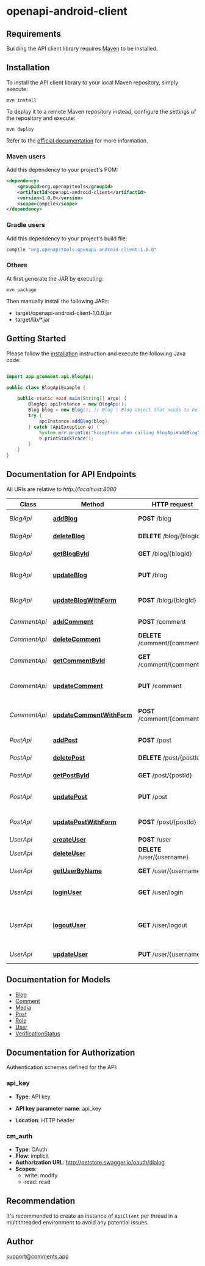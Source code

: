 # openapi-android-client

## Requirements

Building the API client library requires [Maven](https://maven.apache.org/) to be installed.

## Installation

To install the API client library to your local Maven repository, simply execute:

```shell
mvn install
```

To deploy it to a remote Maven repository instead, configure the settings of the repository and execute:

```shell
mvn deploy
```

Refer to the [official documentation](https://maven.apache.org/plugins/maven-deploy-plugin/usage.html) for more information.

### Maven users

Add this dependency to your project's POM:

```xml
<dependency>
    <groupId>org.openapitools</groupId>
    <artifactId>openapi-android-client</artifactId>
    <version>1.0.0</version>
    <scope>compile</scope>
</dependency>
```

### Gradle users

Add this dependency to your project's build file:

```groovy
compile "org.openapitools:openapi-android-client:1.0.0"
```

### Others

At first generate the JAR by executing:

    mvn package

Then manually install the following JARs:

- target/openapi-android-client-1.0.0.jar
- target/lib/*.jar

## Getting Started

Please follow the [installation](#installation) instruction and execute the following Java code:

```java

import app.gcomment.api.BlogApi;

public class BlogApiExample {

    public static void main(String[] args) {
        BlogApi apiInstance = new BlogApi();
        Blog blog = new Blog(); // Blog | Blog object that needs to be added
        try {
            apiInstance.addBlog(blog);
        } catch (ApiException e) {
            System.err.println("Exception when calling BlogApi#addBlog");
            e.printStackTrace();
        }
    }
}

```

## Documentation for API Endpoints

All URIs are relative to *http://localhost:8080*

Class | Method | HTTP request | Description
------------ | ------------- | ------------- | -------------
*BlogApi* | [**addBlog**](docs/BlogApi.md#addBlog) | **POST** /blog | Add a new blog
*BlogApi* | [**deleteBlog**](docs/BlogApi.md#deleteBlog) | **DELETE** /blog/{blogId} | Deletes a blog
*BlogApi* | [**getBlogById**](docs/BlogApi.md#getBlogById) | **GET** /blog/{blogId} | Find blog by ID
*BlogApi* | [**updateBlog**](docs/BlogApi.md#updateBlog) | **PUT** /blog | Update an existing blog
*BlogApi* | [**updateBlogWithForm**](docs/BlogApi.md#updateBlogWithForm) | **POST** /blog/{blogId} | Updates a blog with form data
*CommentApi* | [**addComment**](docs/CommentApi.md#addComment) | **POST** /comment | Add a new comment
*CommentApi* | [**deleteComment**](docs/CommentApi.md#deleteComment) | **DELETE** /comment/{commentId} | Deletes a comment
*CommentApi* | [**getCommentById**](docs/CommentApi.md#getCommentById) | **GET** /comment/{commentId} | Find comment by ID
*CommentApi* | [**updateComment**](docs/CommentApi.md#updateComment) | **PUT** /comment | Update an existing comment
*CommentApi* | [**updateCommentWithForm**](docs/CommentApi.md#updateCommentWithForm) | **POST** /comment/{commentId} | Updates a comment with form data
*PostApi* | [**addPost**](docs/PostApi.md#addPost) | **POST** /post | Add a new post
*PostApi* | [**deletePost**](docs/PostApi.md#deletePost) | **DELETE** /post/{postId} | Deletes a post
*PostApi* | [**getPostById**](docs/PostApi.md#getPostById) | **GET** /post/{postId} | Find post by ID
*PostApi* | [**updatePost**](docs/PostApi.md#updatePost) | **PUT** /post | Update an existing post
*PostApi* | [**updatePostWithForm**](docs/PostApi.md#updatePostWithForm) | **POST** /post/{postId} | Updates a post with form data
*UserApi* | [**createUser**](docs/UserApi.md#createUser) | **POST** /user | Create user
*UserApi* | [**deleteUser**](docs/UserApi.md#deleteUser) | **DELETE** /user/{username} | Delete user
*UserApi* | [**getUserByName**](docs/UserApi.md#getUserByName) | **GET** /user/{username} | Get user by user name
*UserApi* | [**loginUser**](docs/UserApi.md#loginUser) | **GET** /user/login | Logs user into the system
*UserApi* | [**logoutUser**](docs/UserApi.md#logoutUser) | **GET** /user/logout | Logs out current logged in user session
*UserApi* | [**updateUser**](docs/UserApi.md#updateUser) | **PUT** /user/{username} | Updated user


## Documentation for Models

 - [Blog](docs/Blog.md)
 - [Comment](docs/Comment.md)
 - [Media](docs/Media.md)
 - [Post](docs/Post.md)
 - [Role](docs/Role.md)
 - [User](docs/User.md)
 - [VerificationStatus](docs/VerificationStatus.md)


## Documentation for Authorization

Authentication schemes defined for the API:
### api_key

- **Type**: API key

- **API key parameter name**: api_key
- **Location**: HTTP header

### cm_auth


- **Type**: OAuth
- **Flow**: implicit
- **Authorization URL**: http://petstore.swagger.io/oauth/dialog
- **Scopes**: 
  - write: modify
  - read: read


## Recommendation

It's recommended to create an instance of `ApiClient` per thread in a multithreaded environment to avoid any potential issues.

## Author

support@comments.app

